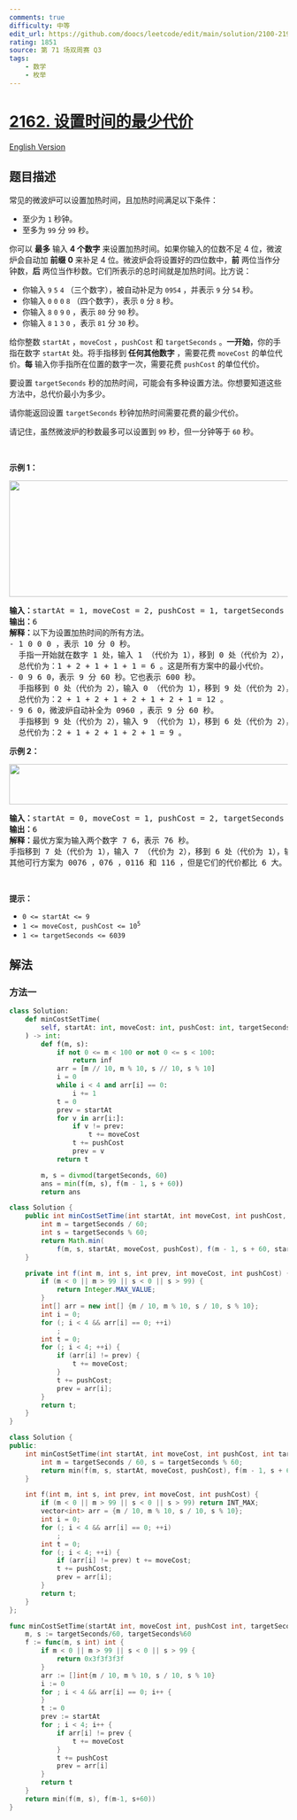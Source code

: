 ```yaml
---
comments: true
difficulty: 中等
edit_url: https://github.com/doocs/leetcode/edit/main/solution/2100-2199/2162.Minimum%20Cost%20to%20Set%20Cooking%20Time/README.md
rating: 1851
source: 第 71 场双周赛 Q3
tags:
    - 数学
    - 枚举
---
```


# [2162. 设置时间的最少代价](https://leetcode.cn/problems/minimum-cost-to-set-cooking-time)

[English Version](/solution/2100-2199/2162.Minimum%20Cost%20to%20Set%20Cooking%20Time/README_EN.md)

## 题目描述

<!-- 这里写题目描述 -->

<p>常见的微波炉可以设置加热时间，且加热时间满足以下条件：</p>

<ul>
	<li>至少为 <code>1</code>&nbsp;秒钟。</li>
	<li>至多为&nbsp;<code>99</code>&nbsp;分&nbsp;<code>99</code>&nbsp;秒。</li>
</ul>

<p>你可以 <strong>最多</strong>&nbsp;输入&nbsp;<strong>4 个数字</strong>&nbsp;来设置加热时间。如果你输入的位数不足 4 位，微波炉会自动加 <strong>前缀</strong>&nbsp;<strong>0</strong>&nbsp;来补足 4 位。微波炉会将设置好的四位数中，<strong>前</strong>&nbsp;两位当作分钟数，<strong>后</strong>&nbsp;两位当作秒数。它们所表示的总时间就是加热时间。比方说：</p>

<ul>
	<li>你输入&nbsp;<code>9</code> <code>5</code> <code>4</code>&nbsp;（三个数字），被自动补足为&nbsp;<code>0954</code>&nbsp;，并表示&nbsp;<code>9</code>&nbsp;分&nbsp;<code>54</code>&nbsp;秒。</li>
	<li>你输入&nbsp;<code>0</code> <code>0</code> <code>0</code> <code>8</code>&nbsp;（四个数字），表示&nbsp;<code>0</code>&nbsp;分&nbsp;<code>8</code>&nbsp;秒。</li>
	<li>你输入&nbsp;<code>8</code> <code>0</code> <code>9</code> <code>0</code>&nbsp;，表示&nbsp;<code>80</code>&nbsp;分&nbsp;<code>90</code>&nbsp;秒。</li>
	<li>你输入&nbsp;<code>8</code> <code>1</code> <code>3</code> <code>0</code>&nbsp;，表示&nbsp;<code>81</code>&nbsp;分&nbsp;<code>30</code>&nbsp;秒。</li>
</ul>

<p>给你整数&nbsp;<code>startAt</code>&nbsp;，<code>moveCost</code>&nbsp;，<code>pushCost</code>&nbsp;和&nbsp;<code>targetSeconds</code>&nbsp;。<strong>一开始</strong>，你的手指在数字&nbsp;<code>startAt</code>&nbsp;处。将手指移到<strong>&nbsp;任何其他数字</strong>&nbsp;，需要花费&nbsp;<code>moveCost</code>&nbsp;的单位代价。<strong>每</strong>&nbsp;输入你手指所在位置的数字一次，需要花费&nbsp;<code>pushCost</code>&nbsp;的单位代价。</p>

<p>要设置&nbsp;<code>targetSeconds</code>&nbsp;秒的加热时间，可能会有多种设置方法。你想要知道这些方法中，总代价最小为多少。</p>

<p>请你能返回设置&nbsp;<code>targetSeconds</code>&nbsp;秒钟加热时间需要花费的最少代价。</p>

<p>请记住，虽然微波炉的秒数最多可以设置到 <code>99</code>&nbsp;秒，但一分钟等于&nbsp;<code>60</code>&nbsp;秒。</p>

<p>&nbsp;</p>

<p><strong>示例 1：</strong></p>

<p><img alt="" src="https://fastly.jsdelivr.net/gh/doocs/leetcode@main/solution/2100-2199/2162.Minimum%20Cost%20to%20Set%20Cooking%20Time/images/1.png" style="width: 506px; height: 210px;"></p>

<pre><b>输入：</b>startAt = 1, moveCost = 2, pushCost = 1, targetSeconds = 600
<b>输出：</b>6
<b>解释：</b>以下为设置加热时间的所有方法。
- 1 0 0 0 ，表示 10 分 0 秒。
&nbsp; 手指一开始就在数字 1 处，输入 1 （代价为 1），移到 0 处（代价为 2），输入 0（代价为 1），输入 0（代价为 1），输入 0（代价为 1）。
&nbsp; 总代价为：1 + 2 + 1 + 1 + 1 = 6 。这是所有方案中的最小代价。
- 0 9 6 0，表示 9 分 60 秒。它也表示 600 秒。
&nbsp; 手指移到 0 处（代价为 2），输入 0 （代价为 1），移到 9 处（代价为 2），输入 9（代价为 1），移到 6 处（代价为 2），输入 6（代价为 1），移到 0 处（代价为 2），输入 0（代价为 1）。
&nbsp; 总代价为：2 + 1 + 2 + 1 + 2 + 1 + 2 + 1 = 12 。
- 9 6 0，微波炉自动补全为 0960 ，表示 9 分 60 秒。
&nbsp; 手指移到 9 处（代价为 2），输入 9 （代价为 1），移到 6 处（代价为 2），输入 6（代价为 1），移到 0 处（代价为 2），输入 0（代价为 1）。
&nbsp; 总代价为：2 + 1 + 2 + 1 + 2 + 1 = 9 。
</pre>

<p><strong>示例 2：</strong></p>

<p><img alt="" src="https://fastly.jsdelivr.net/gh/doocs/leetcode@main/solution/2100-2199/2162.Minimum%20Cost%20to%20Set%20Cooking%20Time/images/2.png" style="width: 505px; height: 73px;"></p>

<pre><b>输入：</b>startAt = 0, moveCost = 1, pushCost = 2, targetSeconds = 76
<b>输出：</b>6
<b>解释：</b>最优方案为输入两个数字 7 6，表示 76 秒。
手指移到 7 处（代价为 1），输入 7 （代价为 2），移到 6 处（代价为 1），输入 6（代价为 2）。总代价为：1 + 2 + 1 + 2 = 6
其他可行方案为 0076 ，076 ，0116 和 116 ，但是它们的代价都比 6 大。
</pre>

<p>&nbsp;</p>

<p><strong>提示：</strong></p>

<ul>
	<li><code>0 &lt;= startAt &lt;= 9</code></li>
	<li><code>1 &lt;= moveCost, pushCost &lt;= 10<sup>5</sup></code></li>
	<li><code>1 &lt;= targetSeconds &lt;= 6039</code></li>
</ul>

## 解法

### 方法一

<!-- tabs:start -->

```python
class Solution:
    def minCostSetTime(
        self, startAt: int, moveCost: int, pushCost: int, targetSeconds: int
    ) -> int:
        def f(m, s):
            if not 0 <= m < 100 or not 0 <= s < 100:
                return inf
            arr = [m // 10, m % 10, s // 10, s % 10]
            i = 0
            while i < 4 and arr[i] == 0:
                i += 1
            t = 0
            prev = startAt
            for v in arr[i:]:
                if v != prev:
                    t += moveCost
                t += pushCost
                prev = v
            return t

        m, s = divmod(targetSeconds, 60)
        ans = min(f(m, s), f(m - 1, s + 60))
        return ans
```

```java
class Solution {
    public int minCostSetTime(int startAt, int moveCost, int pushCost, int targetSeconds) {
        int m = targetSeconds / 60;
        int s = targetSeconds % 60;
        return Math.min(
            f(m, s, startAt, moveCost, pushCost), f(m - 1, s + 60, startAt, moveCost, pushCost));
    }

    private int f(int m, int s, int prev, int moveCost, int pushCost) {
        if (m < 0 || m > 99 || s < 0 || s > 99) {
            return Integer.MAX_VALUE;
        }
        int[] arr = new int[] {m / 10, m % 10, s / 10, s % 10};
        int i = 0;
        for (; i < 4 && arr[i] == 0; ++i)
            ;
        int t = 0;
        for (; i < 4; ++i) {
            if (arr[i] != prev) {
                t += moveCost;
            }
            t += pushCost;
            prev = arr[i];
        }
        return t;
    }
}
```

```cpp
class Solution {
public:
    int minCostSetTime(int startAt, int moveCost, int pushCost, int targetSeconds) {
        int m = targetSeconds / 60, s = targetSeconds % 60;
        return min(f(m, s, startAt, moveCost, pushCost), f(m - 1, s + 60, startAt, moveCost, pushCost));
    }

    int f(int m, int s, int prev, int moveCost, int pushCost) {
        if (m < 0 || m > 99 || s < 0 || s > 99) return INT_MAX;
        vector<int> arr = {m / 10, m % 10, s / 10, s % 10};
        int i = 0;
        for (; i < 4 && arr[i] == 0; ++i)
            ;
        int t = 0;
        for (; i < 4; ++i) {
            if (arr[i] != prev) t += moveCost;
            t += pushCost;
            prev = arr[i];
        }
        return t;
    }
};
```

```go
func minCostSetTime(startAt int, moveCost int, pushCost int, targetSeconds int) int {
	m, s := targetSeconds/60, targetSeconds%60
	f := func(m, s int) int {
		if m < 0 || m > 99 || s < 0 || s > 99 {
			return 0x3f3f3f3f
		}
		arr := []int{m / 10, m % 10, s / 10, s % 10}
		i := 0
		for ; i < 4 && arr[i] == 0; i++ {
		}
		t := 0
		prev := startAt
		for ; i < 4; i++ {
			if arr[i] != prev {
				t += moveCost
			}
			t += pushCost
			prev = arr[i]
		}
		return t
	}
	return min(f(m, s), f(m-1, s+60))
}
```

<!-- tabs:end -->

<!-- end -->
